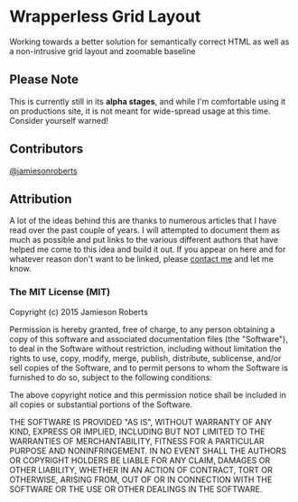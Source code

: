 # Wrapperless Grid Layout

Working towards a better solution for semantically correct HTML as well as a non-intrusive grid layout and zoomable baseline

## Please Note

This is currently still in its **alpha stages**, and while I'm comfortable using it on productions site, it is not meant for wide-spread usage at this time. Consider yourself warned!

## Contributors

[@jamiesonroberts](//twitter.com/jamiesonroberts "Jamieson Roberts on Twitter")

## Attribution 

A lot of the ideas behind this are thanks to numerous articles that I have read over the past couple of years. I will attempted to document them as much as possible and put links to the various different authors that have helped me come to this idea and build it out. If you appear on here and for whatever reason don't want to be linked, please <a href="mailto:hello@jamiesonroberts.ca">contact me</a> and let me know.

### The MIT License (MIT)

Copyright (c) 2015 Jamieson Roberts

Permission is hereby granted, free of charge, to any person obtaining a copy
of this software and associated documentation files (the "Software"), to deal
in the Software without restriction, including without limitation the rights
to use, copy, modify, merge, publish, distribute, sublicense, and/or sell
copies of the Software, and to permit persons to whom the Software is
furnished to do so, subject to the following conditions:

The above copyright notice and this permission notice shall be included in all
copies or substantial portions of the Software.

THE SOFTWARE IS PROVIDED "AS IS", WITHOUT WARRANTY OF ANY KIND, EXPRESS OR
IMPLIED, INCLUDING BUT NOT LIMITED TO THE WARRANTIES OF MERCHANTABILITY,
FITNESS FOR A PARTICULAR PURPOSE AND NONINFRINGEMENT. IN NO EVENT SHALL THE
AUTHORS OR COPYRIGHT HOLDERS BE LIABLE FOR ANY CLAIM, DAMAGES OR OTHER
LIABILITY, WHETHER IN AN ACTION OF CONTRACT, TORT OR OTHERWISE, ARISING FROM,
OUT OF OR IN CONNECTION WITH THE SOFTWARE OR THE USE OR OTHER DEALINGS IN THE
SOFTWARE.
